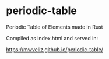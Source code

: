# periodic-table
Periodic Table of Elements made in Rust

Compiled as index.html and served in:


https://mwveliz.github.io/periodic-table/
